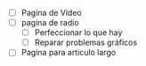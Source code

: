 - [ ] Pagina de Video
- [ ] pagina de radio
  - [ ] Perfeccionar lo que hay
  - [ ] Reparar problemas gráficos
- [ ] Pagina para articulo largo

